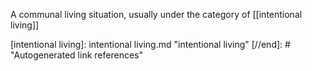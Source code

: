 A communal living situation, usually under the category of [[intentional living]]

[//begin]: # "Autogenerated link references for markdown compatibility"
[intentional living]: intentional living.md "intentional living"
[//end]: # "Autogenerated link references"